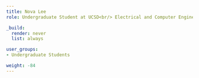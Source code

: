 ```yaml
---
title: Nova Lee
role: Undergraduate Student at UCSD<br/> Electrical and Computer Engineering

_build:
  render: never
  list: always

user_groups:
- Undergraduate Students

weight: -84
---
```


